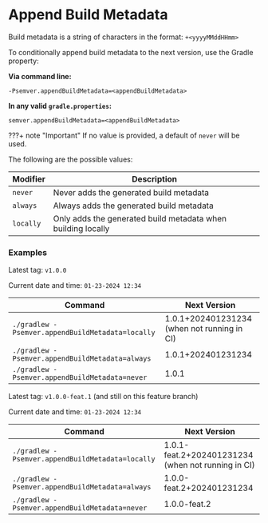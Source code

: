 # Append Build Metadata

Build metadata is a string of characters in the format: `+<yyyyMMddHHmm>`

To conditionally append build metadata to the next version, use the Gradle
property:

**Via command line:**

```shell
-Psemver.appendBuildMetadata=<appendBuildMetadata>
```

**In any valid `gradle.properties`:**

```properties
semver.appendBuildMetadata=<appendBuildMetadata>
```

???+ note "Important"
    If no value is provided, a default of `never` will be used.

The following are the possible values:

| Modifier  | Description                                                  |
|-----------|--------------------------------------------------------------|
| `never`   | Never adds the generated build metadata                      |
| `always`  | Always adds the generated build metadata                     |
| `locally` | Only adds the generated build metadata when building locally |

### Examples

Latest tag: `v1.0.0`

Current date and time: `01-23-2024 12:34`

| Command                                          | Next Version                                |
|--------------------------------------------------|---------------------------------------------|
| `./gradlew -Psemver.appendBuildMetadata=locally` | 1.0.1+202401231234 (when not running in CI) |
| `./gradlew -Psemver.appendBuildMetadata=always`  | 1.0.1+202401231234                          |
| `./gradlew -Psemver.appendBuildMetadata=never`   | 1.0.1                                       |

Latest tag: `v1.0.0-feat.1` (and still on this feature branch)

Current date and time: `01-23-2024 12:34`

| Command                                          | Next Version                                       |
|--------------------------------------------------|----------------------------------------------------|
| `./gradlew -Psemver.appendBuildMetadata=locally` | 1.0.1-feat.2+202401231234 (when not running in CI) |
| `./gradlew -Psemver.appendBuildMetadata=always`  | 1.0.0-feat.2+202401231234                          |
| `./gradlew -Psemver.appendBuildMetadata=never`   | 1.0.0-feat.2                                       |
